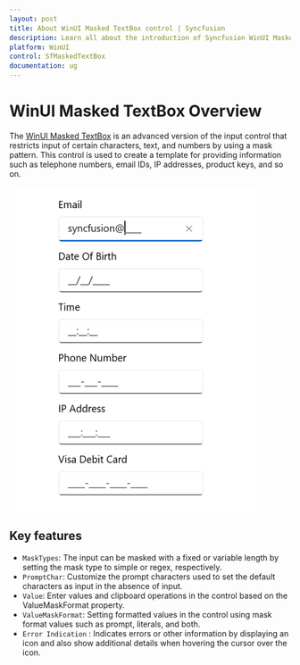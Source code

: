 ```yaml
---
layout: post
title: About WinUI Masked TextBox control | Syncfusion
description: Learn all about the introduction of Syncfusion WinUI Masked TextBox (SfMaskedTextBox) control with essential features and more here.
platform: WinUI
control: SfMaskedTextBox
documentation: ug
---
```


# WinUI Masked TextBox Overview

The [WinUI Masked TextBox](https://www.syncfusion.com/winui-controls/masked-textbox) is an advanced version of the input control that restricts input of certain characters, text, and numbers by using a mask pattern. This control is used to create a template for providing information such as telephone numbers, email IDs, IP addresses, product keys, and so on.

![Masked TextBox control overview in WinUI](MaskedTextBox_Images/winui_maskedtextbox_overview.png)

## Key features

* `MaskTypes`: The input can be masked with a fixed or variable length by setting the mask type to simple or regex, respectively.
* `PromptChar`: Customize the prompt characters used to set the default characters as input in the absence of input.
* `Value`: Enter values and clipboard operations in the control based on the ValueMaskFormat property.
* `ValueMaskFormat`: Setting formatted values in the control using mask format values such as prompt, literals, and both.
* `Error Indication` : Indicates errors or other information by displaying an icon and also show additional details when hovering the cursor over the icon.